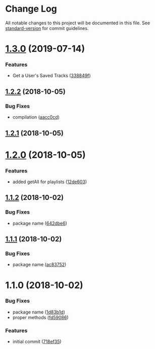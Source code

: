 # Change Log

All notable changes to this project will be documented in this file. See [standard-version](https://github.com/conventional-changelog/standard-version) for commit guidelines.

<a name="1.3.0"></a>
# [1.3.0](https://github.com/ShyykoSerhiy/spotify-common/compare/v1.2.2...v1.3.0) (2019-07-14)


### Features

* Get a User's Saved Tracks ([338849f](https://github.com/ShyykoSerhiy/spotify-common/commit/338849f))



<a name="1.2.2"></a>
## [1.2.2](https://github.com/ShyykoSerhiy/spotify-common/compare/v1.2.1...v1.2.2) (2018-10-05)


### Bug Fixes

* compilation ([aacc0cd](https://github.com/ShyykoSerhiy/spotify-common/commit/aacc0cd))



<a name="1.2.1"></a>
## [1.2.1](https://github.com/ShyykoSerhiy/spotify-common/compare/v1.2.0...v1.2.1) (2018-10-05)



<a name="1.2.0"></a>
# [1.2.0](https://github.com/ShyykoSerhiy/spotify-common/compare/v1.1.2...v1.2.0) (2018-10-05)


### Features

* added getAll for playlists ([12de603](https://github.com/ShyykoSerhiy/spotify-common/commit/12de603))



<a name="1.1.2"></a>
## [1.1.2](https://github.com/ShyykoSerhiy/spotify-common/compare/v1.1.1...v1.1.2) (2018-10-02)


### Bug Fixes

* package name ([642dbe6](https://github.com/ShyykoSerhiy/spotify-common/commit/642dbe6))



<a name="1.1.1"></a>
## [1.1.1](https://github.com/ShyykoSerhiy/spotify-common/compare/v1.1.0...v1.1.1) (2018-10-02)


### Bug Fixes

* package name ([ac83752](https://github.com/ShyykoSerhiy/spotify-common/commit/ac83752))



<a name="1.1.0"></a>
# 1.1.0 (2018-10-02)


### Bug Fixes

* package name ([1d83b1d](https://github.com/ShyykoSerhiy/spotify-common/commit/1d83b1d))
* proper methods ([fd59086](https://github.com/ShyykoSerhiy/spotify-common/commit/fd59086))


### Features

* initial commit ([718ef35](https://github.com/ShyykoSerhiy/spotify-common/commit/718ef35))
